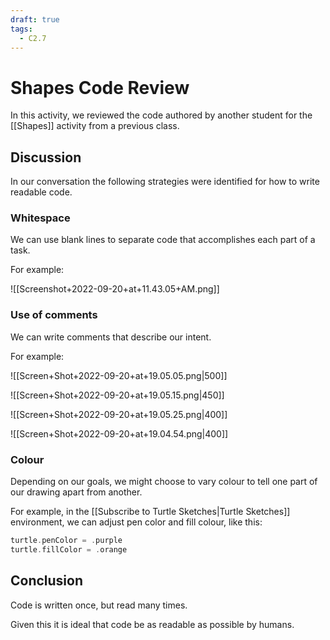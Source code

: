```yaml
---
draft: true
tags:
  - C2.7
---
```

# Shapes Code Review

In this activity, we reviewed the code authored by another student for the [[Shapes]] activity from a previous class.

## Discussion

In our conversation the following strategies were identified for how to write readable code.

### Whitespace

We can use blank lines to separate code that accomplishes each part of a task.

For example:

![[Screenshot+2022-09-20+at+11.43.05+AM.png]]

###  Use of comments

We can write comments that describe our intent.

For example:

![[Screen+Shot+2022-09-20+at+19.05.05.png|500]]

![[Screen+Shot+2022-09-20+at+19.05.15.png|450]]

![[Screen+Shot+2022-09-20+at+19.05.25.png|400]]

![[Screen+Shot+2022-09-20+at+19.04.54.png|400]]

### Colour

Depending on our goals, we might choose to vary colour to tell one part of our drawing apart from another.

For example, in the [[Subscribe to Turtle Sketches|Turtle Sketches]] environment, we can adjust pen color and fill colour, like this:

```swift
turtle.penColor = .purple
turtle.fillColor = .orange
```

## Conclusion

Code is written once, but read many times.

Given this it is ideal that code be as readable as possible by humans.
